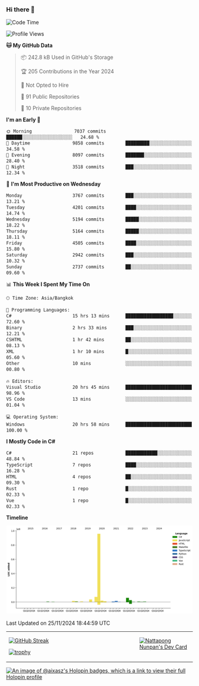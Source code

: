 ### Hi there 👋

<!--START_SECTION:waka-->
![Code Time](http://img.shields.io/badge/Code%20Time-2%2C010%20hrs%2049%20mins-blue)

![Profile Views](http://img.shields.io/badge/Profile%20Views-0-blue)

**🐱 My GitHub Data** 

> 📦 242.8 kB Used in GitHub's Storage 
 > 
> 🏆 205 Contributions in the Year 2024
 > 
> 🚫 Not Opted to Hire
 > 
> 📜 91 Public Repositories 
 > 
> 🔑 10 Private Repositories 
 > 
**I'm an Early 🐤** 

```text
🌞 Morning                7037 commits        ██████░░░░░░░░░░░░░░░░░░░   24.68 % 
🌆 Daytime                9858 commits        █████████░░░░░░░░░░░░░░░░   34.58 % 
🌃 Evening                8097 commits        ███████░░░░░░░░░░░░░░░░░░   28.40 % 
🌙 Night                  3518 commits        ███░░░░░░░░░░░░░░░░░░░░░░   12.34 % 
```
📅 **I'm Most Productive on Wednesday** 

```text
Monday                   3767 commits        ███░░░░░░░░░░░░░░░░░░░░░░   13.21 % 
Tuesday                  4201 commits        ████░░░░░░░░░░░░░░░░░░░░░   14.74 % 
Wednesday                5194 commits        █████░░░░░░░░░░░░░░░░░░░░   18.22 % 
Thursday                 5164 commits        █████░░░░░░░░░░░░░░░░░░░░   18.11 % 
Friday                   4505 commits        ████░░░░░░░░░░░░░░░░░░░░░   15.80 % 
Saturday                 2942 commits        ███░░░░░░░░░░░░░░░░░░░░░░   10.32 % 
Sunday                   2737 commits        ██░░░░░░░░░░░░░░░░░░░░░░░   09.60 % 
```


📊 **This Week I Spent My Time On** 

```text
🕑︎ Time Zone: Asia/Bangkok

💬 Programming Languages: 
C#                       15 hrs 13 mins      ██████████████████░░░░░░░   72.60 % 
Binary                   2 hrs 33 mins       ███░░░░░░░░░░░░░░░░░░░░░░   12.21 % 
CSHTML                   1 hr 42 mins        ██░░░░░░░░░░░░░░░░░░░░░░░   08.13 % 
XML                      1 hr 10 mins        █░░░░░░░░░░░░░░░░░░░░░░░░   05.60 % 
Other                    10 mins             ░░░░░░░░░░░░░░░░░░░░░░░░░   00.80 % 

🔥 Editors: 
Visual Studio            20 hrs 45 mins      █████████████████████████   98.96 % 
VS Code                  13 mins             ░░░░░░░░░░░░░░░░░░░░░░░░░   01.04 % 

💻 Operating System: 
Windows                  20 hrs 58 mins      █████████████████████████   100.00 % 
```

**I Mostly Code in C#** 

```text
C#                       21 repos            ████████████░░░░░░░░░░░░░   48.84 % 
TypeScript               7 repos             ████░░░░░░░░░░░░░░░░░░░░░   16.28 % 
HTML                     4 repos             ██░░░░░░░░░░░░░░░░░░░░░░░   09.30 % 
Rust                     1 repo              █░░░░░░░░░░░░░░░░░░░░░░░░   02.33 % 
Vue                      1 repo              █░░░░░░░░░░░░░░░░░░░░░░░░   02.33 % 
```



**Timeline**

![Lines of Code chart](https://raw.githubusercontent.com/aixasz/aixasz/main/assets/bar_graph.png)


 Last Updated on 25/11/2024 18:44:59 UTC
<!--END_SECTION:waka-->

<table>
<tr>
<td width="70%" valign="top">
 
 [![GitHub Streak](http://github-readme-streak-stats.herokuapp.com?user=aixasz&theme=github-dark&hide_border=true&date_format=%5BY%20%5DM%20j)](https://git.io/streak-stats)

 [![trophy](https://github-profile-trophy.vercel.app/?username=aixasz&theme=onedark)](https://github.com/ryo-ma/github-profile-trophy)
 </td>
<td width="30%" valign="top">
 
<a href="https://app.daily.dev/aixasz"><img src="https://api.daily.dev/devcards/403207936e6547c9a85ea449e9f3abe8.png?r=re8" alt="Nattapong Nunpan's Dev Card"/></a>

 </td>
</tr>
</table>

[![An image of @aixasz's Holopin badges, which is a link to view their full Holopin profile](https://holopin.me/aixasz)](https://holopin.io/@aixasz)
 
